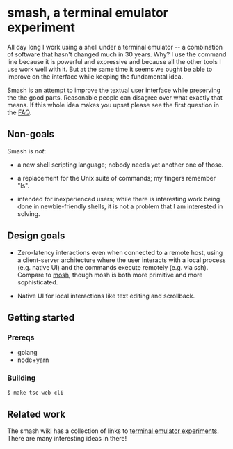 # smash, a terminal emulator experiment

All day long I work using a shell under a terminal emulator -- a
combination of software that hasn't changed much in 30 years. Why? I
use the command line because it is powerful and expressive and because
all the other tools I use work well with it. But at the same time it
seems we ought be able to improve on the interface while keeping the
fundamental idea.

Smash is an attempt to improve the textual user interface while
preserving the the good parts. Reasonable people can disagree over
what exactly that means. If this whole idea makes you upset please
see the first question in the [FAQ](FAQ.md).

## Non-goals

Smash is _not_:

- a new shell scripting language; nobody needs yet another one of those.

- a replacement for the Unix suite of commands; my fingers remember "ls".

- intended for inexperienced users; while there is interesting work
  being done in newbie-friendly shells, it is not a problem that I
  am interested in solving.

## Design goals

- Zero-latency interactions even when connected to a remote host, using
  a client-server architecture where the user interacts with a local
  process (e.g. native UI) and the commands execute remotely (e.g. via
  ssh). Compare to [mosh](https://mosh.org/), though mosh is both
  more primitive and more sophisticated.

- Native UI for local interactions like text editing and scrollback.

## Getting started

### Prereqs

- golang
- node+yarn

### Building

```sh
$ make tsc web cli
```

## Related work

The smash wiki has a collection of links to [terminal emulator
experiments](https://github.com/evmar/smash/wiki/Related-projects).
There are many interesting ideas in there!
